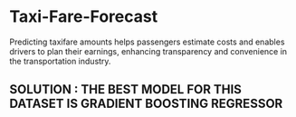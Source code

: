 # Taxi-Fare-Forecast
Predicting taxifare amounts helps passengers
estimate costs and enables drivers to plan
their earnings, enhancing transparency and
convenience in the transportation industry.
## SOLUTION : THE BEST MODEL FOR THIS DATASET IS GRADIENT BOOSTING REGRESSOR
